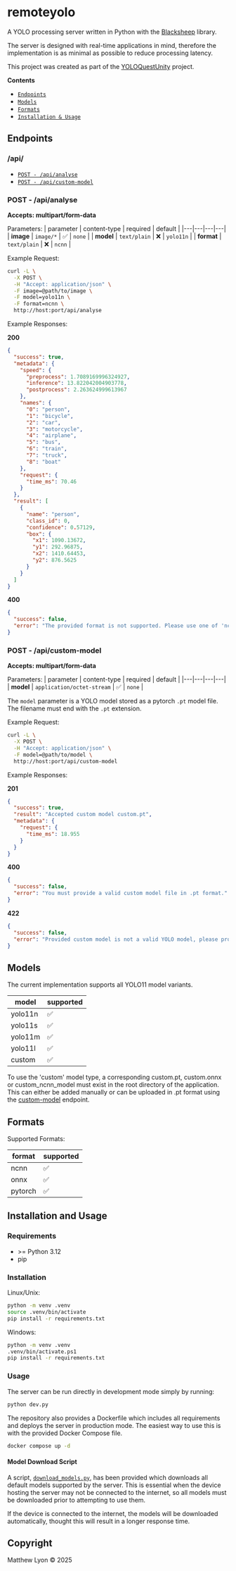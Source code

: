 # remoteyolo
A YOLO processing server written in Python with the [Blacksheep](https://github.com/Neoteroi/BlackSheep) library.

The server is designed with real-time applications in mind, therefore the implementation is as minimal as possible to reduce processing latency.

This project was created as part of the [YOLOQuestUnity](https://github.com/matthewlyon23/yoloquestunity) project.

**Contents**

- [`Endpoints`](#endpoints)
- [`Models`](#models)
- [`Formats`](#formats)
- [`Installation & Usage`](#installation-and-usage)

## Endpoints

### /api/

- [`POST - /api/analyse`](#post---apianalyse)
- [`POST - /api/custom-model`](#post---apicustom-model)

### POST - /api/analyse

**Accepts: multipart/form-data**

Parameters:
| parameter | content-type | required | default |
|---|---|---|---|
| **image** | `image/*` | ✅ | `none` |
| **model** | `text/plain` | ❌ | `yolo11n` |
| **format** | `text/plain` | ❌ | `ncnn` |

Example Request:

```bash
curl -L \
  -X POST \
  -H "Accept: application/json" \
  -F image=@path/to/image \
  -F model=yolo11n \
  -F format=ncnn \
  http://host:port/api/analyse
```

Example Responses:

**200**

```json
{
  "success": true,
  "metadata": {
    "speed": {
      "preprocess": 1.7089169996324927,
      "inference": 13.822042004903778,
      "postprocess": 2.263624999613967
    },
    "names": {
      "0": "person",
      "1": "bicycle",
      "2": "car",
      "3": "motorcycle",
      "4": "airplane",
      "5": "bus",
      "6": "train",
      "7": "truck",
      "8": "boat"
    },
    "request": {
      "time_ms": 70.46
    }
  },
  "result": [
    {
      "name": "person",
      "class_id": 0,
      "confidence": 0.57129,
      "box": {
        "x1": 1090.13672,
        "y1": 292.96875,
        "x2": 1410.64453,
        "y2": 876.5625
      }
    }
  ]
}

```

**400**

```json
{
  "success": false,
  "error": "The provided format is not supported. Please use one of 'ncnn', 'onnx', 'pytorch'"
}
```

### POST - /api/custom-model

**Accepts: multipart/form-data**

Parameters:
| parameter | content-type | required | default |
|---|---|---|---|
| **model** | `application/octet-stream` | ✅ | `none` |

The `model` parameter is a YOLO model stored as a pytorch `.pt` model file. The filename must end with the `.pt` extension.

Example Request:

```bash
curl -L \
  -X POST \
  -H "Accept: application/json" \
  -F model=@path/to/model \
  http://host:port/api/custom-model
```

Example Responses:

**201**

```json
{
  "success": true,
  "result": "Accepted custom model custom.pt",
  "metadata": {
    "request": {
      "time_ms": 18.955
    }
  }
}
```

**400**

```json
{
  "success": false,
  "error": "You must provide a valid custom model file in .pt format."
}
```

**422**

```json
{
  "success": false,
  "error": "Provided custom model is not a valid YOLO model, please provide a valid YOLO model."
}
```

## Models

The current implementation supports all YOLO11 model variants.

| model | supported |
| ----- | --------- |
| yolo11n | ✅ |
| yolo11s | ✅ |
| yolo11m | ✅ |
| yolo11l | ✅ |
| custom  | ✅ |

To use the 'custom' model type, a corresponding custom.pt, custom.onnx or custom_ncnn_model must exist in the root directory of the application. This can either be added manually or can be uploaded in .pt format using the [custom-model](#post---apicustom-model) endpoint.

## Formats

Supported Formats:

| format | supported |
| ------ | --------- |
| ncnn   | ✅        |
| onnx   | ✅        |
| pytorch| ✅        |

## Installation and Usage

### Requirements

- \>= Python 3.12
- pip

### Installation

Linux/Unix:

```sh
python -m venv .venv
source .venv/bin/activate
pip install -r requirements.txt
```

Windows:

```sh
python -m venv .venv
.venv/bin/activate.ps1
pip install -r requirements.txt
```

### Usage

The server can be run directly in development mode simply by running:

```sh
python dev.py
```

The repository also provides a Dockerfile which includes all requirements and deploys the server in production mode. The easiest way to use this is with the provided Docker Compose file.

```sh
docker compose up -d
```

#### Model Download Script

A script, [`download_models.py`](/download_models.py), has been provided which downloads all default models supported by the server. This is essential when the device hosting the server may not be connected to the internet, so all models must be downloaded prior to attempting to use them. 

If the device is connected to the internet, the models will be downloaded automatically, thought this will result in a longer response time.

## Copyright

Matthew Lyon © 2025

